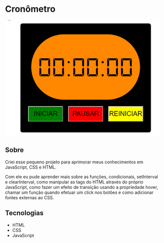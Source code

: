 # Cronômetro

![Cronômetro funciona](https://github.com/kevenpacheco/cronometro/blob/master/Cronometro.gif)

## Sobre

Criei esse pequeno projeto para aprimorar meus conhecimentos em JavaScript, CSS e HTML.

Com ele eu pude aprender mais sobre as funções, condicionais, setInterval e clearInterval, como manipular as tags do HTML através do próprio JavaScript, como fazer um efeito de transição usando a propriedade hover, chamar um função quando efetuar um click nos botões e como adicionar fontes externas ao CSS.

## Tecnologias

- HTML
- CSS
- JavaScript